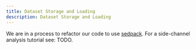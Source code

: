 ```yaml
---
title: Dataset Storage and Loading
description: Dataset Storage and Loading
---
```


We are in a process to refactor our code to use [sedpack](https://github.com/google/sedpack).
For a side-channel analysis tutorial see: TODO.
